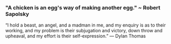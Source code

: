 ### "A chicken is an egg's way of making another egg."  ~ Robert Sapolsky <br>

“I hold a beast, an angel, and a madman in me, and my enquiry is as to their working, and my problem is their subjugation and victory, down throw and upheaval, and my effort is their self-expression.”
― Dylan Thomas

<!--
-->
